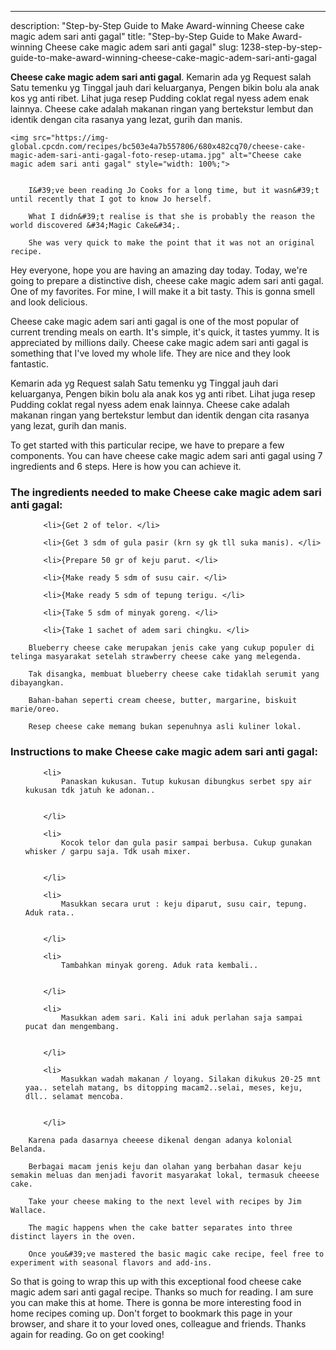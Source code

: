 ---
description: "Step-by-Step Guide to Make Award-winning Cheese cake magic adem sari anti gagal"
title: "Step-by-Step Guide to Make Award-winning Cheese cake magic adem sari anti gagal"
slug: 1238-step-by-step-guide-to-make-award-winning-cheese-cake-magic-adem-sari-anti-gagal

<p>
	<strong>Cheese cake magic adem sari anti gagal</strong>. 
	Kemarin ada yg Request salah Satu temenku yg Tinggal jauh dari keluarganya, Pengen bikin bolu ala anak kos yg anti ribet. Lihat juga resep Pudding coklat regal nyess adem enak lainnya. Cheese cake adalah makanan ringan yang bertekstur lembut dan identik dengan cita rasanya yang lezat, gurih dan manis.
</p>
<p>
	
	<img src="https://img-global.cpcdn.com/recipes/bc503e4a7b557806/680x482cq70/cheese-cake-magic-adem-sari-anti-gagal-foto-resep-utama.jpg" alt="Cheese cake magic adem sari anti gagal" style="width: 100%;">
	
	
		I&#39;ve been reading Jo Cooks for a long time, but it wasn&#39;t until recently that I got to know Jo herself.
	
		What I didn&#39;t realise is that she is probably the reason the world discovered &#34;Magic Cake&#34;.
	
		She was very quick to make the point that it was not an original recipe.
	
</p>
<p>
	Hey everyone, hope you are having an amazing day today. Today, we're going to prepare a distinctive dish, cheese cake magic adem sari anti gagal. One of my favorites. For mine, I will make it a bit tasty. This is gonna smell and look delicious.
</p>
	
<p>
	Cheese cake magic adem sari anti gagal is one of the most popular of current trending meals on earth. It's simple, it's quick, it tastes yummy. It is appreciated by millions daily. Cheese cake magic adem sari anti gagal is something that I've loved my whole life. They are nice and they look fantastic.
</p>
<p>
	Kemarin ada yg Request salah Satu temenku yg Tinggal jauh dari keluarganya, Pengen bikin bolu ala anak kos yg anti ribet. Lihat juga resep Pudding coklat regal nyess adem enak lainnya. Cheese cake adalah makanan ringan yang bertekstur lembut dan identik dengan cita rasanya yang lezat, gurih dan manis.
</p>

<p>
To get started with this particular recipe, we have to prepare a few components. You can have cheese cake magic adem sari anti gagal using 7 ingredients and 6 steps. Here is how you can achieve it.
</p>

<h3>The ingredients needed to make Cheese cake magic adem sari anti gagal:</h3>

<ol>
	
		<li>{Get 2 of telor. </li>
	
		<li>{Get 3 sdm of gula pasir (krn sy gk tll suka manis). </li>
	
		<li>{Prepare 50 gr of keju parut. </li>
	
		<li>{Make ready 5 sdm of susu cair. </li>
	
		<li>{Make ready 5 sdm of tepung terigu. </li>
	
		<li>{Take 5 sdm of minyak goreng. </li>
	
		<li>{Take 1 sachet of adem sari chingku. </li>
	
</ol>
<p>
	
		Blueberry cheese cake merupakan jenis cake yang cukup populer di telinga masyarakat setelah strawberry cheese cake yang melegenda.
	
		Tak disangka, membuat blueberry cheese cake tidaklah serumit yang dibayangkan.
	
		Bahan-bahan seperti cream cheese, butter, margarine, biskuit marie/oreo.
	
		Resep cheese cake memang bukan sepenuhnya asli kuliner lokal.
	
</p>

<h3>Instructions to make Cheese cake magic adem sari anti gagal:</h3>

<ol>
	
		<li>
			Panaskan kukusan. Tutup kukusan dibungkus serbet spy air kukusan tdk jatuh ke adonan..
			
			
		</li>
	
		<li>
			Kocok telor dan gula pasir sampai berbusa. Cukup gunakan whisker / garpu saja. Tdk usah mixer.
			
			
		</li>
	
		<li>
			Masukkan secara urut : keju diparut, susu cair, tepung. Aduk rata..
			
			
		</li>
	
		<li>
			Tambahkan minyak goreng. Aduk rata kembali..
			
			
		</li>
	
		<li>
			Masukkan adem sari. Kali ini aduk perlahan saja sampai pucat dan mengembang.
			
			
		</li>
	
		<li>
			Masukkan wadah makanan / loyang. Silakan dikukus 20-25 mnt yaa.. setelah matang, bs ditopping macam2..selai, meses, keju, dll.. selamat mencoba.
			
			
		</li>
	
</ol>

<p>
	
		Karena pada dasarnya cheeese dikenal dengan adanya kolonial Belanda.
	
		Berbagai macam jenis keju dan olahan yang berbahan dasar keju semakin meluas dan menjadi favorit masyarakat lokal, termasuk cheeese cake.
	
		Take your cheese making to the next level with recipes by Jim Wallace.
	
		The magic happens when the cake batter separates into three distinct layers in the oven.
	
		Once you&#39;ve mastered the basic magic cake recipe, feel free to experiment with seasonal flavors and add-ins.
	
</p>

<p>
	So that is going to wrap this up with this exceptional food cheese cake magic adem sari anti gagal recipe. Thanks so much for reading. I am sure you can make this at home. There is gonna be more interesting food in home recipes coming up. Don't forget to bookmark this page in your browser, and share it to your loved ones, colleague and friends. Thanks again for reading. Go on get cooking!
</p>
